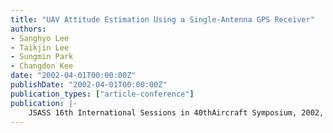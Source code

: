 ```yaml
---
title: "UAV Attitude Estimation Using a Single-Antenna GPS Receiver"
authors:
- Sanghyo Lee
- Taikjin Lee
- Sungmin Park
- Changdon Kee
date: "2002-04-01T00:00:00Z"
publishDate: "2002-04-01T00:00:00Z"
publication_types: ["article-conference"]
publication: |-
    JSASS 16th International Sessions in 40thAircraft Symposium, 2002, pp. 33-36
---
```

